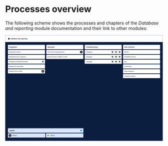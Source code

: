 # Processes overview

The following scheme shows the processes and chapters of the *Database and reporting* module documentation and their link to other modules:

![Processes Database and reporting](../../Assets/Screenshots/DatabaseAndReporting/DatabaseAndReportingProcesses.png "Processes Database and reporting")